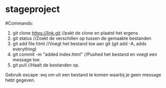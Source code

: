 # stageproject

#Commands:
1. git clone https://link.git
//pakt de clone en plaatst het ergens
2. git status
//Zoekt de verschillen op tussen de gemaakte bestanden
3. git add file.html
//Voegt het bestand toe aan git (git add -A, adds everything)
4. git commit -m "added index.html"
//Pushed het bestand en voegt een message toe.
5. git pull
//Haalt de bestanden op.

Gebruik escape :wq
om uit een bestand te komen waarbij je geen message
hebt gegeven.